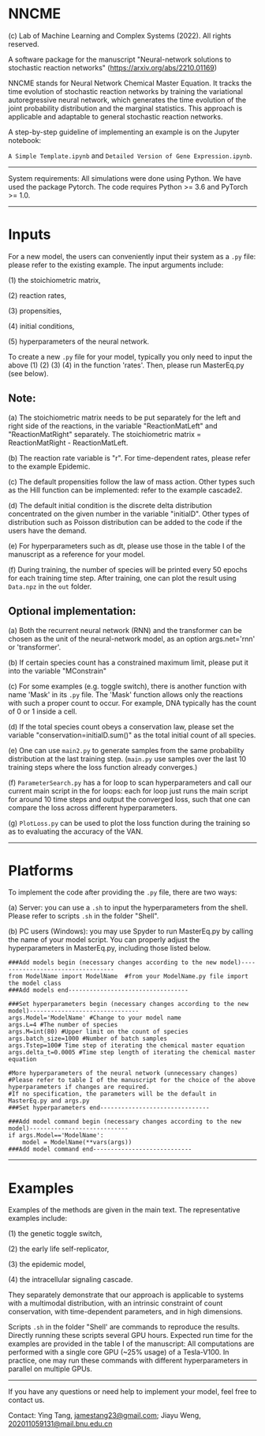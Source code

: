 # NNCME
(c) Lab of Machine Learning and Complex Systems (2022).
All rights reserved. 

A software package for the manuscript "Neural-network solutions to stochastic reaction networks" (https://arxiv.org/abs/2210.01169)

NNCME stands for Neural Network Chemical Master Equation. It tracks the time evolution of stochastic reaction networks by training the variational autoregressive neural network, which generates the time evolution of the joint probability distribution and the marginal statistics. This approach is applicable and adaptable to general stochastic reaction networks. 

A step-by-step guideline of implementing an example is on the Jupyter notebook: 

`A Simple Template.ipynb` and `Detailed Version of Gene Expression.ipynb`. 

--------------------------------------------------------------------------------------------------------------------------------------------

System requirements: 
All simulations were done using Python.
We have used the package Pytorch. The code requires Python >= 3.6 and PyTorch >= 1.0.

--------------------------------------------------------------------------------------------------------------------------------------------

# Inputs

For a new model, the users can conveniently input their system as a `.py` file: please refer to the existing example. The input arguments include:

(1) the stoichiometric matrix, 

(2) reaction rates, 

(3) propensities,

(4) initial conditions, 

(5) hyperparameters of the neural network.

To create a new `.py` file for your model, typically you only need to input the above (1) (2) (3) (4) in the function 'rates'. Then, please run MasterEq.py (see below).

## Note: 

(a) The stoichiometric matrix needs to be put separately for the left and right side of the reactions, in the variable "ReactionMatLeft" and "ReactionMatRight" separately. The stoichiometric matrix = ReactionMatRight - ReactionMatLeft.

(b) The reaction rate variable is "r". For time-dependent rates, please refer to the example Epidemic.

(c) The default propensities follow the law of mass action. Other types such as the Hill function can be implemented: refer to the example cascade2.

(d) The default initial condition is the discrete delta distribution concentrated on the given number in the variable "initialD". Other types of distribution such as Poisson distribution can be added to the code if the users have the demand.

(e) For hyperparameters such as dt, please use those in the table I of the manuscript as a reference for your model.

(f) During training, the number of species will be printed every 50 epochs for each training time step. After training, one can plot the result using `Data.npz` in the `out` folder.

## Optional implementation:

(a) Both the recurrent neural network (RNN) and the transformer can be chosen as the unit of the neural-network model, as an option args.net='rnn' or 'transformer'.

(b) If certain species count has a constrained maximum limit, please put it into the variable "MConstrain"

(c) For some examples (e.g. toggle switch), there is another function with name 'Mask' in its `.py` file. The 'Mask' function allows only the reactions with such a proper count to occur. For example, DNA typically has the count of 0 or 1 inside a cell.

(d) If the total species count obeys a conservation law, please set the variable "conservation=initialD.sum()" as the total initial count of all species.

(e) One can use `main2.py` to generate samples from the same probability distribution at the last training step. (`main.py` use samples over the last 10 training steps where the loss function already converges.)

(f) `ParameterSearch.py` has a for loop to scan hyperparameters and call our current main script in the for loops: each for loop just runs the main script for around 10 time steps and output the converged loss, such that one can compare the loss across different hyperparameters.

(g) `PlotLoss.py` can be used to plot the loss function during the training so as to evaluating the accuracy of the VAN.


--------------------------------------------------------------------------------------------------------------------------------------------

# Platforms

To implement the code after providing the `.py` file, there are two ways:

(a) Server: you can use a `.sh` to input the hyperparameters from the shell. Please refer to scripts `.sh` in the folder "Shell".

(b) PC users (Windows): you may use Spyder to run MasterEq.py by calling the name of your model script. You can properly adjust the hyperparameters in MasterEq.py, including those listed below.

```
###Add models begin (necessary changes according to the new model)----------------------------------
from ModelName import ModelName  #from your ModelName.py file import the model class
###Add models end----------------------------------

###Set hyperparameters begin (necessary changes according to the new model)-------------------------------
args.Model='ModelName' #Change to your model name
args.L=4 #The number of species
args.M=int(80) #Upper limit on the count of species
args.batch_size=1000 #Number of batch samples
args.Tstep=100# Time step of iterating the chemical master equation
args.delta_t=0.0005 #Time step length of iterating the chemical master equation

#More hyperparameters of the neural network (unnecessary changes)
#Please refer to table I of the manuscript for the choice of the above hyperparameters if changes are required. 
#If no specification, the parameters will be the default in MasterEq.py and args.py
###Set hyperparameters end-------------------------------

###Add model command begin (necessary changes according to the new model)----------------------------
if args.Model=='ModelName':
    model = ModelName(**vars(args))   
###Add model command end----------------------------
```
--------------------------------------------------------------------------------------------------------------------------------------------

# Examples

Examples of the methods are given in the main text. The representative examples include:  

(1) the genetic toggle switch, 

(2) the early life self-replicator, 

(3) the epidemic model, 

(4) the intracellular signaling cascade. 

They separately demonstrate that our approach is applicable to systems with a multimodal distribution, with an intrinsic constraint of count conservation, with time-dependent parameters, and in high dimensions.

Scripts `.sh` in the folder "Shell' are commands to reproduce the results. Directly running these scripts several GPU hours. Expected run time for the examples are provided in the table I of the manuscript: All computations are performed with a single core GPU (~25% usage) of a Tesla-V100. In practice, one may run these commands with different hyperparameters in parallel on multiple GPUs.

--------------------------------------------------------------------------------------------------------------------------------------------

If you have any questions or need help to implement your model, feel free to contact us.

Contact: Ying Tang, jamestang23@gmail.com; Jiayu Weng, 202011059131@mail.bnu.edu.cn

